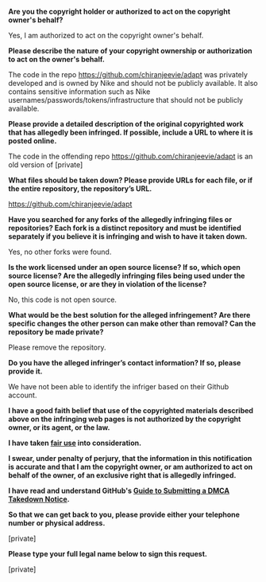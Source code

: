 **Are you the copyright holder or authorized to act on the copyright owner's behalf?**

Yes, I am authorized to act on the copyright owner's behalf.

**Please describe the nature of your copyright ownership or authorization to act on the owner's behalf.**

The code in the repo https://github.com/chiranjeevie/adapt was privately developed and is owned by Nike and should not be publicly available. It also contains sensitive information such as Nike usernames/passwords/tokens/infrastructure that should not be publicly available.

**Please provide a detailed description of the original copyrighted work that has allegedly been infringed. If possible, include a URL to where it is posted online.**

The code in the offending repo https://github.com/chiranjeevie/adapt is an old version of [private]

**What files should be taken down? Please provide URLs for each file, or if the entire repository, the repository’s URL.**

https://github.com/chiranjeevie/adapt

**Have you searched for any forks of the allegedly infringing files or repositories? Each fork is a distinct repository and must be identified separately if you believe it is infringing and wish to have it taken down.**

Yes, no other forks were found.

**Is the work licensed under an open source license? If so, which open source license? Are the allegedly infringing files being used under the open source license, or are they in violation of the license?**

No, this code is not open source.

**What would be the best solution for the alleged infringement? Are there specific changes the other person can make other than removal? Can the repository be made private?**

Please remove the repository.

**Do you have the alleged infringer’s contact information? If so, please provide it.**

We have not been able to identify the infriger based on their Github account.

**I have a good faith belief that use of the copyrighted materials described above on the infringing web pages is not authorized by the copyright owner, or its agent, or the law.**

**I have taken <a href="https://www.lumendatabase.org/topics/22">fair use</a> into consideration.**

**I swear, under penalty of perjury, that the information in this notification is accurate and that I am the copyright owner, or am authorized to act on behalf of the owner, of an exclusive right that is allegedly infringed.**

**I have read and understand GitHub's <a href="https://docs.github.com/articles/guide-to-submitting-a-dmca-takedown-notice/">Guide to Submitting a DMCA Takedown Notice</a>.**

**So that we can get back to you, please provide either your telephone number or physical address.**

[private]

**Please type your full legal name below to sign this request.**

[private]
